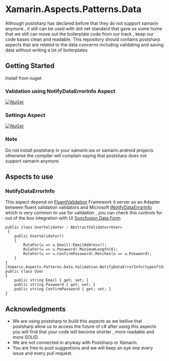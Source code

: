 # Xamarin.Aspects.Patterns.Data

Although  postsharp has declared before that they do not support xamarin anymore , it still can be used with dot net standard that gave us some home that we still can move out the boilerplate code from our track , keep our code bases clean and readable. 
This repository should contains postsharp aspects that are related to the data concerns including validating and saving data without writing a lot of boilerplates


## Getting Started
Install from nuget 
### Validation using NotifyDataErrorInfo Aspect
[![NuGet](https://img.shields.io/nuget/v/Nuget.Core.svg?style=flat-square)](https://www.nuget.org/packages/Xamarin.Aspects.Patterns.Data.Validation/)

### Settings Aspect
[![NuGet](https://img.shields.io/nuget/v/Nuget.Core.svg?style=flat-square)](https://www.nuget.org/packages/Xamarin.Aspects.Patterns.Data.Settings/)

### Note

Do not install postsharp in your xamarin.ios or xamarin.android projects otherwise the compiler will complain saying that postsharp does not support xamarin anymore.


## Aspects to use

### NotifyDataErrorInfo
This aspect depend on [FluentValidation](https://github.com/JeremySkinner/FluentValidation) Framework it server as an Adapter between fluent validation validators and Microsoft [INotifyDataErrorInfo](https://msdn.microsoft.com/en-us/library/system.componentmodel.inotifydataerrorinfo(v=vs.110).aspx) which is very common to use for validation , you can check this controls for out of the box integration with UI [Syncfusion Data Form](https://www.syncfusion.com/products/xamarin-android/dataform)

    public class UserValidator : AbstractValidator<User>
     {
        public UserValidator()
        {
            RuleFor(u => u.Email).EmailAddress();
            RuleFor(u => u.Paswword).MinimumLength(6);
            RuleFor(u => u.ConfirmPassword).Matches(u => u.Paswword);
        }
    }
    [Xamarin.Aspects.Patterns.Data.Validation.NotifyDataErrorInfo(typeof(UserValidator))]
    public class User
    {
        public string Email { get; set; }
        public string Paswword { get; set; }
        public string ConfirmPassword { get; set; }
    }
    

## Acknowledgments

* We are using postsharp to build this aspects as we beilive that postsharp allow us to access the future of c# after using this aspects you will find that your code will become shorter , more readable and more SOLID.
* We are not connected in anyway with Postsharp or Xamarin. 
* You are free to post suggestions and we will keep an eye one every issue and every pull request.


